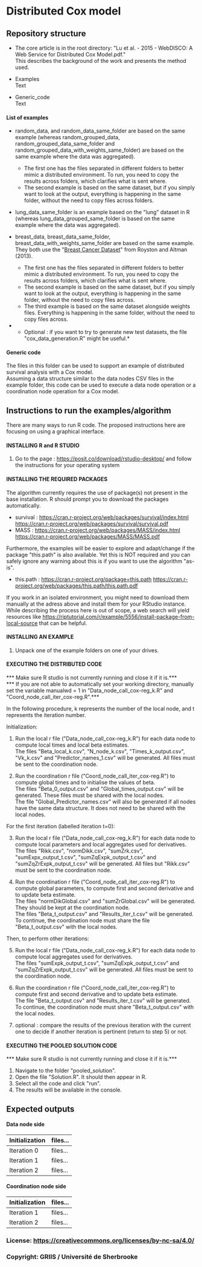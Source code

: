 # Distributed Cox model 

## Repository structure

- The core article is in the root directory: "Lu et al. - 2015 - WebDISCO: A Web Service for Distributed Cox Model.pdf."  
This describes the background of the work and presents the method used.

- Examples  
Text

- Generic_code  
Text

#### List of examples

- random_data, and random_data_same_folder are based on the same example (whereas random_grouped_data, random_grouped_data_same_folder and random_grouped_data_with_weights_same_folder) are based on the same example where the data was aggregated).  
	- The first one has the files separated in different folders to better mimic a distributed environment. To run, you need to copy the results across folders, which clarifies what is sent where.  
	- The second example is based on the same dataset, but if you simply want to look at the output, everything is happening in the same folder, without the need to copy files across folders.

- lung_data_same_folder is an example based on the "lung" dataset in R (whereas lung_data_grouped_same_folder is based on the same example where the data was aggregated).

- breast_data, breast_data_same_folder, breast_data_with_weights_same_folder are based on the same example. They both use the "[Breast Cancer Dataset](https://www.kaggle.com/datasets/utkarshx27/breast-cancer-dataset-used-royston-and-altman)" from Royston and Altman (2013).  
	- The first one has the files separated in different folders to better mimic a distributed environment. To run, you need to copy the results across folders, which clarifies what is sent where.  
	- The second example is based on the same dataset, but if you simply want to look at the output, everything is happening in the same folder, without the need to copy files across.  
	- The third example is based on the same dataset alongside weights files. Everything is happening in the same folder, without the need to copy files across.

- * Optional : if you want to try to generate new test datasets, the file "cox_data_generation.R" might be useful.*

#### Generic code

The files in this folder can be used to support an example of distributed survival analysis with a Cox model.  
Assuming a data structure similar to the data nodes CSV files in the example folder, this code can be used to execute a data node operation or a coordination node operation for a Cox model.

## Instructions to run the examples/algorithm

There are many ways to run R code. The proposed instructions here are focusing on using a graphical interface.

#### INSTALLING R and R STUDIO

1. Go to the page : https://posit.co/download/rstudio-desktop/ and follow the instructions for your operating system

#### INSTALLING THE REQUIRED PACKAGES

The algorithm currently requires the use of package(s) not present in the base installation. R should prompt you to download the packages automatically.

- survival : https://cran.r-project.org/web/packages/survival/index.html https://cran.r-project.org/web/packages/survival/survival.pdf
- MASS : https://cran.r-project.org/web/packages/MASS/index.html https://cran.r-project.org/web/packages/MASS/MASS.pdf

Furthermore, the examples will be easier to explore and adapt/change if the package "this.path" is also available. Yet this is NOT required and you can safely ignore any warning about this is if you want to use the algorithm "as-is".

- this.path : https://cran.r-project.org/package=this.path https://cran.r-project.org/web/packages/this.path/this.path.pdf

If you work in an isolated environment, you might need to download them manually at the adress above and install them for your RStudio instance. While describing the process here is out of scope, a web search will yield resources like https://riptutorial.com/r/example/5556/install-package-from-local-source that can be helpful.

#### INSTALLING AN EXAMPLE

1. Unpack one of the example folders on one of your drives.

#### EXECUTING THE DISTRIBUTED CODE

*** Make sure R studio is not currently running and close it if it is.***  
*** If you are not able to automatically set your working directory, manually set the variable manualwd = 1 in "Data_node_call_cox-reg_k.R" and  "Coord_node_call_iter_cox-reg.R".***

In the following procedure, k represents the number of the local node, and t represents the iteration number.

Initialization:

1. Run the local r file ("Data_node_call_cox-reg_k.R") for each data node to compute local times and local beta estimates.  
The files "Beta_local_k.csv", "N_node_k.csv", "Times_k_output.csv", "Vk_k.csv" and "Predictor_names_1.csv" will be generated. All files must be sent to the coordination node.

2. Run the coordination r file ("Coord_node_call_iter_cox-reg.R") to compute global times and to initialise the values of beta.  
The files "Beta_0_output.csv" and "Global_times_output.csv" will be generated. These files must be shared with the local nodes.  
The file "Global_Predictor_names.csv" will also be generated if all nodes have the same data structure. It does not need to be shared with the local nodes.

For the first iteration (labelled iteration t=0):

3. Run the local r file ("Data_node_call_cox-reg_k.R") for each data node to compute local parameters and local aggregates used for derivatives.  
The files "Rikk.csv", "normDikk.csv", "sumZrk.csv", "sumExpx_output_t.csv", "sumZqExpk_output_t.csv" and "sumZqZrExpk_output_t.csv" will be generated. All files but "Rikk.csv" must be sent to the coordination node.

4. Run the coordination r file ("Coord_node_call_iter_cox-reg.R") to compute global parameters, to compute first and second derivative and to update beta estimate.  
The files "normDikGlobal.csv" and "sumZrGlobal.csv" will be generated. They should be kept at the coordination node.  
The files "Beta_t_output.csv" and "Results_iter_t.csv" will be generated. To continue, the coordination node must share the file "Beta_t_output.csv" with the local nodes.

Then, to perform other iterations:

5. Run the local r file ("Data_node_call_cox-reg_k.R") for each data node to compute local aggregates used for derivatives.  
The files "sumExpk_output_t.csv", "sumZqExpk_output_t.csv" and "sumZqZrExpk_output_t.csv" will be generated. All files must be sent to the coordination node.

6. Run the coordination r file ("Coord_node_call_iter_cox-reg.R") to compute first and second derivative and to update beta estimate.  
The file "Beta_t_output.csv" and "Results_iter_t.csv" will be generated. To continue, the coordination node must share "Beta_t_output.csv" with the local nodes.

7. optional : compare the results of the previous iteration with the current one to decide if another iteration is pertinent (return to step 5) or not.

#### EXECUTING THE POOLED SOLUTION CODE

*** Make sure R studio is not currently running and close it if it is.***

1.	Navigate to the folder "pooled_solution".
2.	Open the file "Solution.R". It should then appear in R.
3.	Select all the code and click "run".
4.	The results will be available in the console.

## Expected outputs

#### Data node side

| Initialization | files... |
| ----------- | ----------- |
| Iteration 0 | files... |
| Iteration 1 | files... |
| Iteration 2 | files... | 

#### Coordination node side

| Initialization | files... |
| ----------- | ----------- |
| Iteration 1 | files... |
| Iteration 2 | files... | 


### License: https://creativecommons.org/licenses/by-nc-sa/4.0/

### Copyright: GRIIS / Université de Sherbrooke
